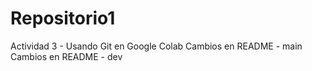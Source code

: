 # Repositorio1
Actividad 3 - Usando Git en Google Colab
Cambios en README - main
Cambios en README - dev
